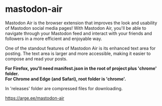 # mastodon-air
Mastodon Air is the browser extension that improves the look and usability of Mastodon social media pages! With Mastodon Air, you'll be able to navigate through your Mastodon feed and interact with your friends and followers in a more efficient and enjoyable way.

One of the standout features of Mastodon Air is its enhanced text area for posting. The text area is larger and more accessible, making it easier to compose and read your posts.

<b>For Firefox, you'll need manifest.json in the root of project plus 'chrome' folder.<br>
For Chrome and Edge (and Safari), root folder is 'chrome'.</b>

In 'releases' folder are compressed files for downloading.

https://arge.ee/mastodon-air
